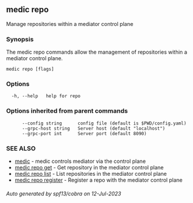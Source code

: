 ## medic repo

Manage repositories within a mediator control plane

### Synopsis

The medic repo commands allow the management of repositories within a 
mediator control plane.

```
medic repo [flags]
```

### Options

```
  -h, --help   help for repo
```

### Options inherited from parent commands

```
      --config string      config file (default is $PWD/config.yaml)
      --grpc-host string   Server host (default "localhost")
      --grpc-port int      Server port (default 8090)
```

### SEE ALSO

* [medic](medic.md)	 - medic controls mediator via the control plane
* [medic repo get](medic_repo_get.md)	 - Get repository in the mediator control plane
* [medic repo list](medic_repo_list.md)	 - List repositories in the mediator control plane
* [medic repo register](medic_repo_register.md)	 - Register a repo with the mediator control plane

###### Auto generated by spf13/cobra on 12-Jul-2023
